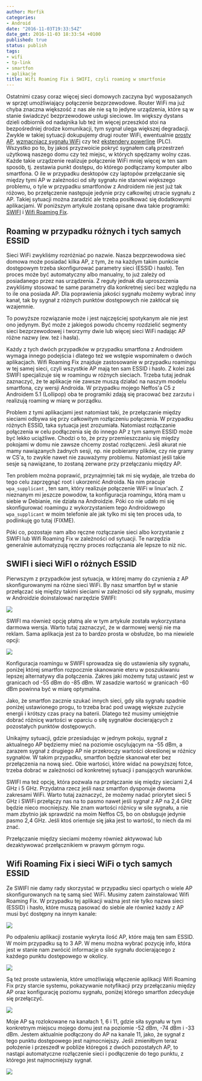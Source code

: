 ```yaml
---
author: Morfik
categories:
- Android
date: "2016-11-03T19:33:54Z"
date_gmt: 2016-11-03 18:33:54 +0100
published: true
status: publish
tags:
- wifi
- tp-link
- smartfon
- aplikacje
title: Wifi Roaming Fix i SWIFI, czyli roaming w smartfonie
---
```


Ostatnimi czasy coraz więcej sieci domowych zaczyna być wyposażanych w sprzęt umożliwiający
połączenie bezprzewodowe. Router WiFi ma już chyba znaczna większość z nas ale nie są to jedyne
urządzenia, które są w stanie świadczyć bezprzewodowe usługi sieciowe. Im większy dystans dzieli
odbiornik od nadajnika lub też im więcej przeszkód stoi na bezpośredniej drodze komunikacji, tym
sygnał ulega większej degradacji. Zwykle w takiej sytuacji dokupujemy drugi router WiFi, ewentualnie
[prosty AP](http://www.tp-link.com.pl/products/list-12.html), [wzmacniacz sygnału
WiFi](http://www.tp-link.com.pl/products/list-10.html) czy też [ekstendery
powerline](http://www.tp-link.com.pl/products/list-18.html) (PLC). Wszystko po to, by jakoś
przyzwoicie pokryć sygnałem całą przestrzeń użytkową naszego domu czy też miejsc, w których spędzamy
wolny czas. Każde takie urządzenie realizuje połączenie WiFi mniej więcej w ten sam sposób, tj.
zestawia punkt dostępu, do którego podłączamy komputer albo smartfona. O ile w przypadku desktopów
czy laptopów przełączanie się między tymi AP w zależności od siły sygnału nie stanowi większego
problemu, o tyle w przypadku smartfonów z Androidem nie jest już tak różowo, bo przełączenie
następuje jedynie przy całkowitej utracie sygnału z AP. Takiej sytuacji można zaradzić ale trzeba
posiłkować się dodatkowymi aplikacjami. W poniższym artykule zostaną opisane dwa takie programiki:
[SWIFI](https://play.google.com/store/apps/details?id=com.seah0rse.swififree) i [Wifi Roaming
Fix](https://play.google.com/store/apps/details?id=com.heleron.wifiroamingfix).

<!--more-->
## Roaming w przypadku różnych i tych samych ESSID

Sieci WiFi zwykliśmy rozróżniać po nazwie. Nasza bezprzewodowa sieć domowa może posiadać kilka AP, z
tym, że na każdym takim punkcie dostępowym trzeba skonfigurować parametry sieci (ESSID i hasło). Ten
proces może być automatyczny albo manualny, to już zależy od posiadanego przez nas urządzenia. Z
reguły jednak dla uproszczenia zwykliśmy stosować te same parametry dla konkretnej sieci bez względu
na to ile ona posiada AP. Dla poprawienia jakości sygnału możemy wybrać inny kanał, tak by sygnał z
różnych punktów dostępowych nie zakłócał się wzajemnie.

To powyższe rozwiązanie może i jest najczęściej spotykanym ale nie jest ono jedynym. Być może z
jakiegoś powodu chcemy rozdzielić segmenty sieci bezprzewodowej i tworzymy dwie lub więcej sieci
WiFi nadając AP różne nazwy (ew. też i hasła).

Każdy z tych dwóch przypadków w przypadku smartfona z Androidem wymaga innego podejścia i dlatego
też we wstępie wspominałem o dwóch aplikacjach. Wifi Roaming Fix znajduje zastosowanie w przypadku
roamingu w tej samej sieci, czyli wszystkie AP mają ten sam ESSID i hasło. Z kolei zaś SWIFI
specjalizuje się w roamingu w różnych sieciach. Trzeba tutaj jednak zaznaczyć, że te aplikacje nie
zawsze muszą działać na naszym modelu smartfona, czy wersji Androida. W przypadku mojego Neffos'a C5
z Androidem 5.1 (Lollipop) oba te programiki zdają się pracować bez zarzutu i realizują roaming w
miarę w porządku.

Problem z tymi aplikacjami jest natomiast taki, że przełączanie między sieciami odbywa się przy
całkowitym rozłączeniu połączenia. W przypadku różnych ESSID, taka sytuacja jest zrozumiała.
Natomiast rozłączanie połączenia w celu podłączenia się do innego AP z tym samym ESSID może być
lekko uciążliwe. Chodzi o to, że przy przemieszczaniu się między pokojami w domu nie zawsze chcemy
zostać rozłączeni. Jeśli akurat nie mamy nawiązanych żadnych sesji, np. nie pobieramy plików, czy
nie gramy w CS'a, to zwykle nawet nie zauważymy problemu. Natomiast jeśli takie sesje są nawiązane,
to zostaną zerwane przy przełączaniu między AP.

Ten problem można poprawić, przynajmniej tak mi się wydaje, ale trzeba do tego celu zaprzęgnąć root
i ukorzenić Androida. Na nim pracuje `wpa_supplicant` , ten sam, który realizuje połączenie WiFi w
linux'ach. Z nieznanym mi jeszcze powodów, ta konfiguracja roamingu, którą mam u siebie w Debianie,
nie działa na Androidzie. Póki co nie udało mi się skonfigurować roamingu z wykorzystaniem tego
Androidowego `wpa_supplicant` w moim telefonie ale jak tylko mi się ten proces uda, to podlinkuję go
tutaj (FIXME).

Póki co, pozostaje nam albo ręczne rozłączanie sieci albo korzystanie z SWIFI lub Wifi Roaming Fix w
zależności od sytuacji. Te narzędzia generalnie automatyzują ręczny proces rozłączania ale lepsze to
niż nic.

## SWIFI i sieci WiFI o różnych ESSID

Pierwszym z przypadków jest sytuacja, w której mamy do czynienia z AP skonfigurowanymi na różne
sieci WiFi. By nasz smartfon był w stanie przełączać się między takimi sieciami w zależności od siły
sygnału, musimy w Androidzie doinstalować narzędzie SWIFI:

![](/img/2016/11/1.swifi-roaming-smartfon-tp-link-instalacja.png#huge)

SWIFI ma również opcję płatną ale w tym artykule została wykorzystana darmowa wersja. Warto tutaj
zaznaczyć, że w darmowej wersji nie ma reklam. Sama aplikacja jest za to bardzo prosta w obsłudze,
bo ma niewiele opcji:

![](/img/2016/11/2.swifi-roaming-smartfon-tp-link-konfiguracja.png#medium)

Konfiguracja roamingu w SWIFI sprowadza się do ustawienia siły sygnału, poniżej której smartfon
rozpocznie skanowanie eteru w poszukiwaniu lepszej alternatywy dla połączenia. Zakres jaki możemy
tutaj ustawić jest w granicach od -55 dBm do -85 dBm. W zasadzie wartość w granicach -60 dBm powinna
być w miarę optymalna.

Jako, że smartfon zacznie szukać innych sieci, gdy siła sygnału spadnie poniżej ustawionego progu,
to trzeba brać pod uwagę większe zużycie energii i krótszy czas pracy na baterii. Dlatego też musimy
umiejętnie dobrać różnicę wartości w oparciu o siłę sygnałów docierających z pozostałych punktów
dostępowych.

Unikajmy sytuacji, gdzie przesiadując w jednym pokoju, sygnał z aktualnego AP będziemy mieć na
poziomie oscylującym na -55 dBm, a zarazem sygnał z drugiego AP nie przekroczy wartości określonej w
różnicy sygnałów. W takim przypadku, smartfon będzie skanował eter bez przełączenia na nową sieć.
Obie wartości, które widać na powyższej fotce, trzeba dobrać w zależności od konkretnej sytuacji i
panujących warunków.

SWIFI ma też opcję, która pozwala na przełączanie się między sieciami 2,4 GHz i 5 GHz. Przydatna
rzecz jeśli nasz smartfon dysponuje dwoma zakresami WiFi. Warto tutaj zaznaczyć, że możemy nadać
priorytet sieci 5 GHz i SWIFi przełączy nas na to pasmo nawet jeśli sygnał z AP na 2,4 GHz będzie
nieco mocniejszy. Nie znam wartości różnicy w sile sygnału, a nie mam zbytnio jak sprawdzić na moim
Neffos C5, bo on obsługuje jedynie pasmo 2,4 GHz. Jeśli ktoś orientuje się jaka jest to wartość, to
niech da mi znać.

Przełączanie między sieciami możemy również aktywować lub dezaktywować przełącznikiem w prawym
górnym rogu.

## Wifi Roaming Fix i sieci WiFi o tych samych ESSID

Ze SWIFI nie damy rady skorzystać w przypadku sieci opartych o wiele AP skonfigurowanych na tę samą
sieć WiFi. Musimy zatem zainstalować Wifi Roaming Fix. W przypadku tej aplikacji ważna jest nie
tylko nazwa sieci (ESSID) i hasło, które muszą pasować do siebie ale również każdy z AP musi być
dostępny na innym kanale:

![](/img/2016/11/3.wifi-roaming-fix-smartfon-tp-link-instalacja.png#huge)

Po odpaleniu aplikacji zostanie wykryta ilość AP, które mają ten sam ESSID. W moim przypadku są to 3
AP. W menu można wybrać pozycję info, która jest w stanie nam zwrócić informacje o sile sygnału
docierającego z każdego punktu dostępowego w okolicy.

![](/img/2016/11/4.wifi-roaming-fix-smartfon-tp-link-sila-sygnalu.png#big)

Są też proste ustawienia, które umożliwiają włączenie aplikacji Wifi Roaming Fix przy starcie
systemu, pokazywanie notyfikacji przy przełączaniu między AP oraz konfigurację poziomu sygnału,
poniżej którego smartfon zdecyduje się przełączyć.

![](/img/2016/11/5.wifi-roaming-fix-smartfon-tp-link-konfiguracja.png#big)

Moje AP są rozlokowane na kanałach 1, 6 i 11, gdzie siła sygnału w tym konkretnym miejscu mojego
domu jest na poziomie -52 dBm, -74 dBm i -33 dBm. Jestem aktualnie podłączony do AP na kanale 11,
jako, że sygnał z tego punktu dostępowego jest najmocniejszy. Jeśli zmieniłbym teraz położenie i
przeszedł w pobliże któregoś z dwóch pozostałych AP, to nastąpi automatyczne rozłączenie sieci i
podłączenie do tego punktu, z którego jest najmocniejszy sygnał.

![](/img/2016/11/6.wifi-roaming-fix-smartfon-tp-link-przelaczanie-sieci.png#medium)
